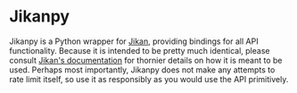 Jikanpy
=======

Jikanpy is a Python wrapper for [Jikan](https://github.com/jikan-me/jikan),
providing bindings for all API functionality. Because it is intended to be
pretty much identical, please consult [Jikan's
documentation](https://jikan.me/) for thornier details on how it is meant to
be used. Perhaps most importantly, Jikanpy does not make any attempts to rate
limit itself, so use it as responsibly as you would use the API primitively.